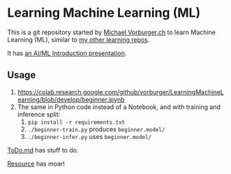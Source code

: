 # Learning Machine Learning (ML)

This is a git repository started by [Michael Vorburger.ch](http://www.vorburger.ch) to learn Machine Learning (ML), similar to [my other learning repos](https://github.com/vorburger?tab=repositories&q=Learning&type=&language=&sort=).

It has [an AI/ML Introduction presentation](docs/prez/README.md).

## Usage

1. https://colab.research.google.com/github/vorburger/LearningMachineLearning/blob/develop/beginner.ipynb
1. The same in Python code instead of a Notebook, and with training and inference split:
   1. `pip install -r requirements.txt`
   1. `./beginner-train.py` produces `beginner.model/`
   1. `./beginner-infer.py` uses `beginner.model/`

[ToDo.md](ToDo.md) has stuff to do.

[Resource](docs/resources.md) has moar!
